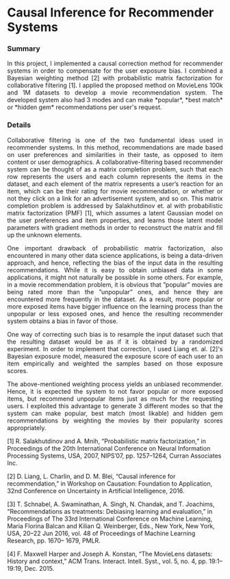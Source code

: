 # Causal Inference for Recommender Systems
### Summary
<p align="justify"> In this project, I implemented a causal correction method for recommender systems in order to compensate for the user exposure bias. I combined a Bayesian weighting method [2] with probabilistic matrix factorization for collaborative filtering [1]. I applied the proposed method on MovieLens 100k and 1M datasets to develop a movie recommendation system. The developed system also had 3 modes and can make *popular*, *best match* or *hidden gem* recommendations per user's request. </p>

### Details
<p align="justify"> Collaborative filtering is one of the two fundamental ideas used in recommender systems. In this method, recommendations are made based on user preferences and similarities in their taste, as opposed to item content or user demographics. A collaborative-filtering based recommender system can be thought of as a matrix completion problem, such that each row represents the users and each column represents the items in the dataset, and each element of the matrix represents a user’s reaction for an item, which can be their rating for movie recommendation, or whether or not they click on a link for an advertisement system, and so on. This matrix completion problem is addressed by Salakhutdinov et. al with probabilistic matrix factorization (PMF) [1], which assumes a latent Gaussian model on the user preferences and item properties, and learns those latent model parameters with gradient methods in order to reconstruct the matrix and fill up the unknown elements.</p>

<p align="justify"> One important drawback of probabilistic matrix factorization, also encountered in many other data science applications, is being a data-driven approach, and hence, reflecting the bias of the input data in the resulting recommendations. While it is easy to obtain unbiased data in some applications, it might not naturally be possible in some others. For example, in a movie recommendation problem, it is obvious that ”popular” movies are being rated more than the ”unpopular” ones, and hence they are encountered more frequently in the dataset. As a result, more popular or more exposed items have bigger influence on the learning process than the unpopular or less exposed ones, and hence the resulting recommender system obtains a bias in favor of those.</p>

<p align="justify"> One way of correcting such bias is to resample the input dataset such that the resulting dataset would be as if it is obtained by a randomized experiment. In order to implement that correction, I used Liang et. al. [2]'s Bayesian exposure model, measured the exposure score of each user to an item empirically and weighted the samples based on those exposure scores. </p>

<p align="justify"> The above-mentioned weighting process yields an unbiased recommender. Hence, it is expected the system to not favor popular or more exposed items, but recommend unpopular items just as much for the requesting users. I exploited this advantage to generate 3 different modes so that the system can make popular, best match (most likable) and hidden gem recommendations by weighting the movies by their popularity scores appropriately.</p>

[1] R. Salakhutdinov and A. Mnih, “Probabilistic matrix factorization,” in Proceedings of the 20th International Conference on Neural Information Processing Systems, USA, 2007, NIPS’07, pp. 1257–1264, Curran Associates Inc.

[2] D. Liang, L. Charlin, and D. M. Blei, “Causal inference for recommendation,” in Workshop on Causation: Foundation to Application, 32nd Conference on Uncertainty in Artificial Intelligence, 2016.

[3] T. Schnabel, A. Swaminathan, A. Singh, N. Chandak, and T. Joachims, “Recommendations as treatments: Debiasing learning and evaluation,” in Proceedings of The 33rd International Conference on Machine Learning, Maria Florina Balcan and Kilian Q. Weinberger, Eds., New York, New York, USA, 20–22 Jun 2016, vol. 48 of Proceedings of Machine Learning Research, pp. 1670– 1679, PMLR.

[4] F. Maxwell Harper and Joseph A. Konstan, “The MovieLens datasets: History and context,” ACM Trans. Interact. Intell. Syst., vol. 5, no. 4, pp. 19:1–19:19, Dec. 2015.
